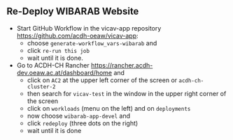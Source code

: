 ## Re-Deploy WIBARAB Website

*  Start GitHub Workflow in the vicav-app repository https://github.com/acdh-oeaw/vicav-app:
   * choose `generate-workflow_vars-wibarab` and
   * click `re-run this job`
   * wait until it is done.
*  Go to ACDH-CH Rancher https://rancher.acdh-dev.oeaw.ac.at/dashboard/home and 
   * click on `AC2` at the upper left corner of the screen  or `acdh-ch-cluster-2`
   * then search for `vicav-test` in the window in the upper right corner of the screen
   * click on `workloads` (menu on the left) and on `deployments`
   * now choose `wibarab-app-devel` and
   * click `redeploy` (three dots on the right)
   * wait until it is done

